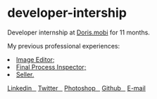 # developer-intership

<p>Developer internship at <a href="https://www.doris.mobi/" target="_blank" >Doris.mobi</a> for 11 months.</p>
</div>
    <p>My previous professional experiences:</p>
    <u>
      <li>Image Editor;</li>
      <li>Final Process Inspector;</li>
      <li>Seller.</li>
    </u>
  </div>
  <p>
  <div class="pages">
  <a href="https://www.linkedin.com/in/eduardoneves-psd/" target="blank">Linkedin⠀</a>
  <a href="https://twitter.com/eduardonevespsd" target="blank">Twitter⠀</a>
  <a href="https://www.instagram.com/eduardoneves.psd/" target="blank">Photoshop⠀</a>
  <a href="https://github.com/eduardodasneves" target="blank">Github⠀</a>
  <a href="mailto:eduardodasneveslima@gmail.com" target="blank">E-mail</a>
  </div>
  </p>

